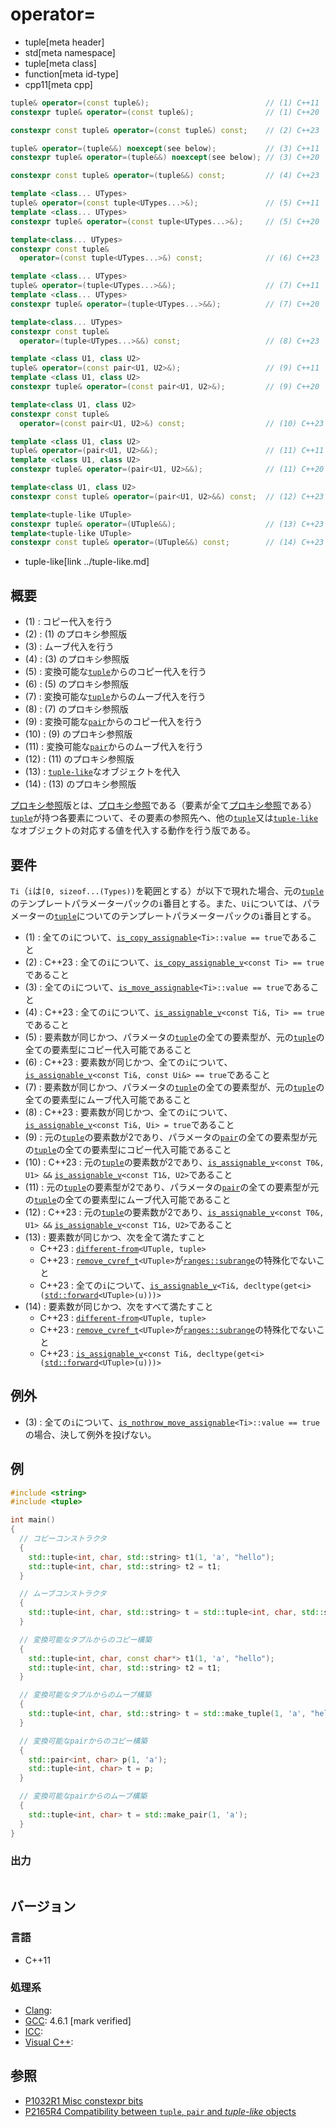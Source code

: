# operator=
* tuple[meta header]
* std[meta namespace]
* tuple[meta class]
* function[meta id-type]
* cpp11[meta cpp]

```cpp
tuple& operator=(const tuple&);                          // (1) C++11
constexpr tuple& operator=(const tuple&);                // (1) C++20

constexpr const tuple& operator=(const tuple&) const;    // (2) C++23

tuple& operator=(tuple&&) noexcept(see below);           // (3) C++11
constexpr tuple& operator=(tuple&&) noexcept(see below); // (3) C++20

constexpr const tuple& operator=(tuple&&) const;         // (4) C++23

template <class... UTypes>
tuple& operator=(const tuple<UTypes...>&);               // (5) C++11
template <class... UTypes>
constexpr tuple& operator=(const tuple<UTypes...>&);     // (5) C++20

template<class... UTypes>
constexpr const tuple&
  operator=(const tuple<UTypes...>&) const;              // (6) C++23

template <class... UTypes>
tuple& operator=(tuple<UTypes...>&&);                    // (7) C++11
template <class... UTypes>
constexpr tuple& operator=(tuple<UTypes...>&&);          // (7) C++20

template<class... UTypes>
constexpr const tuple&
  operator=(tuple<UTypes...>&&) const;                   // (8) C++23

template <class U1, class U2>
tuple& operator=(const pair<U1, U2>&);                   // (9) C++11
template <class U1, class U2>
constexpr tuple& operator=(const pair<U1, U2>&);         // (9) C++20

template<class U1, class U2>
constexpr const tuple&
  operator=(const pair<U1, U2>&) const;                  // (10) C++23

template <class U1, class U2>
tuple& operator=(pair<U1, U2>&&);                        // (11) C++11
template <class U1, class U2>
constexpr tuple& operator=(pair<U1, U2>&&);              // (11) C++20

template<class U1, class U2>
constexpr const tuple& operator=(pair<U1, U2>&&) const;  // (12) C++23

template<tuple-like UTuple>
constexpr tuple& operator=(UTuple&&);                    // (13) C++23
template<tuple-like UTuple>
constexpr const tuple& operator=(UTuple&&) const;        // (14) C++23
```
* tuple-like[link ../tuple-like.md]

## 概要
- (1) : コピー代入を行う
- (2) : (1) のプロキシ参照版
- (3) : ムーブ代入を行う
- (4) : (3) のプロキシ参照版
- (5) : 変換可能な[`tuple`](../tuple.md)からのコピー代入を行う
- (6) : (5) のプロキシ参照版
- (7) : 変換可能な[`tuple`](../tuple.md)からのムーブ代入を行う
- (8) : (7) のプロキシ参照版
- (9) : 変換可能な[`pair`](/reference/utility/pair.md)からのコピー代入を行う
- (10) : (9) のプロキシ参照版
- (11) : 変換可能な[`pair`](/reference/utility/pair.md)からのムーブ代入を行う
- (12) : (11) のプロキシ参照版
- (13) : [`tuple-like`](../tuple-like.md)なオブジェクトを代入
- (14) : (13) のプロキシ参照版

[プロキシ参照](/reference/iterator/indirectly_writable.md)版とは、[プロキシ参照](/reference/iterator/indirectly_writable.md)である（要素が全て[プロキシ参照](/reference/iterator/indirectly_writable.md)である）[`tuple`](../tuple.md)が持つ各要素について、その要素の参照先へ、他の[`tuple`](../tuple.md)又は[`tuple-like`](../tuple-like.md)なオブジェクトの対応する値を代入する動作を行う版である。

## 要件
`Ti`（`i`は`[0, sizeof...(Types))`を範囲とする）が以下で現れた場合、元の[`tuple`](../tuple.md)のテンプレートパラメーターパックの`i`番目とする。また、`Ui`については、パラメーターの[`tuple`](../tuple.md)についてのテンプレートパラメーターパックの`i`番目とする。

- (1) : 全ての`i`について、[`is_copy_assignable`](/reference/type_traits/is_copy_assignable.md)`<Ti>::value == true`であること
- (2) : C++23 : 全ての`i`について、[`is_copy_assignable_v`](/reference/type_traits/is_copy_assignable.md)`<const Ti> == true`であること
- (3) : 全ての`i`について、[`is_move_assignable`](/reference/type_traits/is_move_assignable.md)`<Ti>::value == true`であること
- (4) : C++23 : 全ての`i`について、[`is_assignable_v`](/reference/type_traits/is_assignable.md)`<const Ti&, Ti> == true`であること
- (5) : 要素数が同じかつ、パラメータの[`tuple`](../tuple.md)の全ての要素型が、元の[`tuple`](../tuple.md)の全ての要素型にコピー代入可能であること
- (6) : C++23 : 要素数が同じかつ、全ての`i`について、[`is_assignable_v`](/reference/type_traits/is_assignable.md)`<const Ti&, const Ui&> == true`であること
- (7) : 要素数が同じかつ、パラメータの[`tuple`](../tuple.md)の全ての要素型が、元の[`tuple`](../tuple.md)の全ての要素型にムーブ代入可能であること
- (8) : C++23 : 要素数が同じかつ、全ての`i`について、[`is_assignable_v`](/reference/type_traits/is_assignable.md)`<const Ti&, Ui> = true`であること
- (9) : 元の[`tuple`](../tuple.md)の要素数が2であり、パラメータの[`pair`](/reference/utility/pair.md)の全ての要素型が元の[`tuple`](../tuple.md)の全ての要素型にコピー代入可能であること
- (10) : C++23 : 元の[`tuple`](../tuple.md)の要素数が2であり、[`is_assignable_v`](/reference/type_traits/is_assignable.md)`<const T0&, U1> &&` [`is_assignable_v`](/reference/type_traits/is_assignable.md)`<const T1&, U2>`であること
- (11) : 元の[`tuple`](../tuple.md)の要素型が2であり、パラメータの[`pair`](/reference/utility/pair.md)の全ての要素型が元の[`tuple`](../tuple.md)の全ての要素型にムーブ代入可能であること
- (12) : C++23 : 元の[`tuple`](../tuple.md)の要素数が2であり、[`is_assignable_v`](/reference/type_traits/is_assignable.md)`<const T0&, U1> &&` [`is_assignable_v`](/reference/type_traits/is_assignable.md)`<const T1&, U2>`であること
- (13) : 要素数が同じかつ、次を全て満たすこと
    - C++23 : [`different-from`](/reference/ranges/different-from.md)`<UTuple, tuple>`
    - C++23 : [`remove_cvref_t`](/reference/type_traits/remove_cvref.md)`<UTuple>`が[`ranges::subrange`](/reference/ranges/subrange.md)の特殊化でないこと
    - C++23 : 全ての`i`について、[`is_assignable_v`](/reference/type_traits/is_assignable.md)`<Ti&, decltype(get<i>(`[`std::forward`](/reference/utility/forward.md)`<UTuple>(u)))>`
- (14) : 要素数が同じかつ、次をすべて満たすこと
    - C++23 : [`different-from`](/reference/ranges/different-from.md)`<UTuple, tuple>`
    - C++23 : [`remove_cvref_t`](/reference/type_traits/remove_cvref.md)`<UTuple>`が[`ranges::subrange`](/reference/ranges/subrange.md)の特殊化でないこと
    - C++23 : [`is_assignable_v`](/reference/type_traits/is_assignable.md)`<const Ti&, decltype(get<i>(`[`std::forward`](/reference/utility/forward.md)`<UTuple>(u)))>`


## 例外
- (3) : 全ての`i`について、[`is_nothrow_move_assignable`](/reference/type_traits/is_nothrow_move_assignable.md)`<Ti>::value == true`の場合、決して例外を投げない。


## 例
```cpp example
#include <string>
#include <tuple>

int main()
{
  // コピーコンストラクタ
  {
    std::tuple<int, char, std::string> t1(1, 'a', "hello");
    std::tuple<int, char, std::string> t2 = t1;
  }

  // ムーブコンストラクタ
  {
    std::tuple<int, char, std::string> t = std::tuple<int, char, std::string>(1, 'a', "hello");
  }

  // 変換可能なタプルからのコピー構築
  {
    std::tuple<int, char, const char*> t1(1, 'a', "hello");
    std::tuple<int, char, std::string> t2 = t1;
  }

  // 変換可能なタプルからのムーブ構築
  {
    std::tuple<int, char, std::string> t = std::make_tuple(1, 'a', "hello");
  }

  // 変換可能なpairからのコピー構築
  {
    std::pair<int, char> p(1, 'a');
    std::tuple<int, char> t = p;
  }

  // 変換可能なpairからのムーブ構築
  {
    std::tuple<int, char> t = std::make_pair(1, 'a');
  }
}
```

### 出力
```
```

## バージョン
### 言語
- C++11

### 処理系
- [Clang](/implementation.md#clang): 
- [GCC](/implementation.md#gcc): 4.6.1 [mark verified]
- [ICC](/implementation.md#icc): 
- [Visual C++](/implementation.md#visual_cpp): 


## 参照
- [P1032R1 Misc constexpr bits](http://www.open-std.org/jtc1/sc22/wg21/docs/papers/2018/p1032r1.html)
- [P2165R4 Compatibility between `tuple`, `pair` and *tuple-like* objects](https://www.open-std.org/jtc1/sc22/wg21/docs/papers/2022/p2165r4.pdf)
